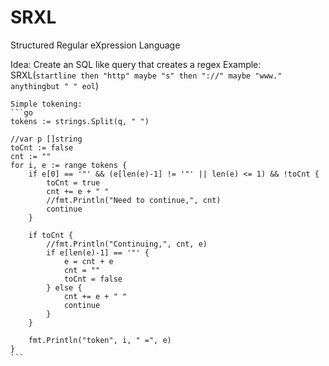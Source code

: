SRXL
====

Structured Regular eXpression Language

Idea:
  Create an SQL like query that creates a regex
    Example: SRXL(`startline then "http" maybe "s" then "://" maybe "www." anythingbut " " eol`)
    
    Simple tokening:
    ```go
    tokens := strings.Split(q, " ")
	
  	//var p []string
  	toCnt := false
  	cnt := ""
  	for i, e := range tokens {
  		if e[0] == '"' && (e[len(e)-1] != '"' || len(e) <= 1) && !toCnt {
  			toCnt = true
  			cnt += e + " "
  			//fmt.Println("Need to continue,", cnt)
  			continue
  		}
  		
  		if toCnt { 
  			//fmt.Println("Continuing,", cnt, e)
  			if e[len(e)-1] == '"' {
  				e = cnt + e
  				cnt = ""
  				toCnt = false
  			} else {
  				cnt += e + " "
  				continue
  			}
  		}
  			
  		fmt.Println("token", i, " =", e)
  	}
    ```

